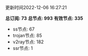更新时间2022-12-06 16:27:21

**总订阅: 73**
**总节点: 993**
**有效节点: 335**
- ss节点: 67
- trojan节点: 85
- v2ray节点: 182
- ssr节点: 1
